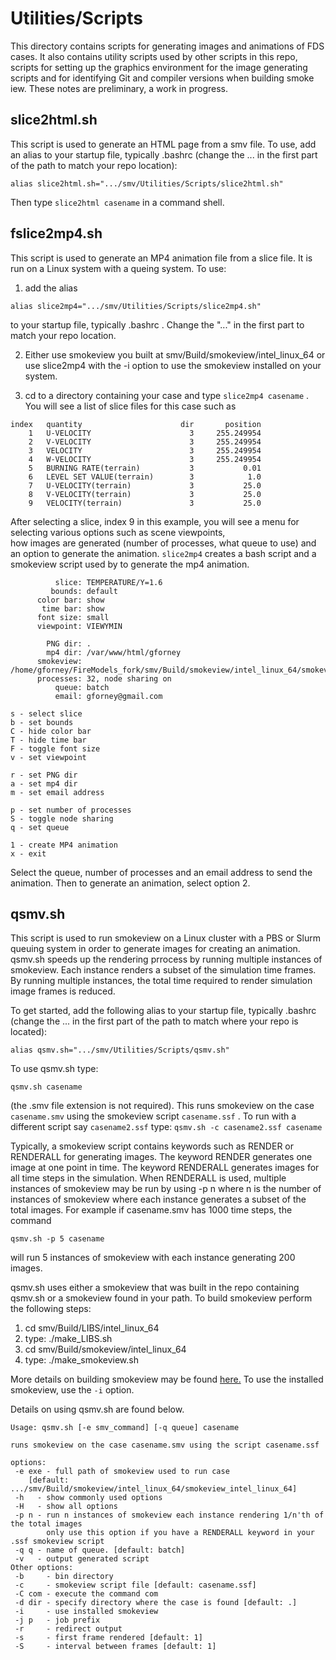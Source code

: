 # Utilities/Scripts

This directory contains scripts for generating images and animations of FDS cases.  It also contains utility scripts used by other scripts in this repo, scripts for setting up the graphics environment for the image generating scripts and for identifying Git and compiler versions when building smoke iew. These notes are preliminary, a work in progress.

## slice2html.sh

This script is used to generate an HTML page from a smv file. To use, add an alias to your startup file, typically .bashrc (change the ... in the first part of the path to match your repo location):

```alias slice2html.sh=".../smv/Utilities/Scripts/slice2html.sh"```

Then type `slice2html casename` in a command shell.

## fslice2mp4.sh

This script is used to generate an MP4 animation file from a slice file.  It is run on a Linux system with a queing system. To use:

1.  add the alias

```alias slice2mp4=".../smv/Utilities/Scripts/slice2mp4.sh"```

to your startup file, typically .bashrc .  Change the "..." in the first part to match your repo location.

2.  Either use smokeview you built at smv/Build/smokeview/intel_linux_64 or use slice2mp4 with the -i option to use the smokeview installed on  your system.

3.  cd to a directory containing your case and type `slice2mp4 casename` .  You will see a list of slice files for this case such as
```
index   quantity                      dir       position
    1   U-VELOCITY                      3     255.249954
    2   V-VELOCITY                      3     255.249954
    3   VELOCITY                        3     255.249954
    4   W-VELOCITY                      3     255.249954
    5   BURNING RATE(terrain)           3           0.01
    6   LEVEL SET VALUE(terrain)        3            1.0
    7   U-VELOCITY(terrain)             3           25.0
    8   V-VELOCITY(terrain)             3           25.0
    9   VELOCITY(terrain)               3           25.0
   ```

After selecting a slice, index 9 in this example, you will see a menu for selecting various options such as scene viewpoints,  
how images are generated (number of processes, what queue to use) and an option to generate the animation.
`slice2mp4` creates a bash script and a smokeview script used by to generate the mp4 animation.

```
          slice: TEMPERATURE/Y=1.6
         bounds: default
      color bar: show
       time bar: show
      font size: small
      viewpoint: VIEWYMIN

        PNG dir: .
        mp4 dir: /var/www/html/gforney
      smokeview: /home/gforney/FireModels_fork/smv/Build/smokeview/intel_linux_64/smokeview_linux_64
      processes: 32, node sharing on
          queue: batch
          email: gforney@gmail.com

s - select slice
b - set bounds
C - hide color bar
T - hide time bar
F - toggle font size
v - set viewpoint

r - set PNG dir
a - set mp4 dir
m - set email address

p - set number of processes
S - toggle node sharing
q - set queue

1 - create MP4 animation
x - exit
```

Select the queue, number of processes and an email address to send the animation.  Then to generate an animation, select option 2.

## qsmv.sh

This script is used to run smokeview on a Linux cluster with a PBS or Slurm queuing system in order to generate images for creating an animation. qsmv.sh speeds up the rendering prrocess by running multiple instances of smokeview. Each instance renders a subset of the simulation time frames. By running multiple instances, the total time required to render simulation image frames is reduced.

To get started, add the following alias to your startup file, typically .bashrc 
(change the ... in the first part of the path to match where your repo is located):

```alias qsmv.sh=".../smv/Utilities/Scripts/qsmv.sh"```

To use qsmv.sh type:

```qsmv.sh casename```

(the .smv file extension is not required). This runs smokeview on the case `casename.smv` using the smokeview script `casename.ssf` . To run with a different script say `casename2.ssf` type:
```qsmv.sh -c casename2.ssf casename```

Typically, a smokeview script contains keywords such as RENDER or RENDERALL for generating images.  The keyword RENDER generates one image at one point in time.  The keyword RENDERALL generates images for all time steps in the simulation.  When RENDERALL is used, multiple instances of smokeview may be run by using -p n where n is the number of instances of smokeview where each instance generates a subset of the total images. For example if casename.smv has 1000 time steps, the command

```qsmv.sh -p 5 casename```

will run 5 instances of smokeview with each instance generating 200 images.

qsmv.sh uses either a smokeview that was built in the repo containing qsmv.sh or a smokeview found in your path.  To build smokeview perform the following steps:

1. cd smv/Build/LIBS/intel_linux_64
2. type: 
 ./make_LIBS.sh
3. cd smv/Build/smokeview/intel_linux_64 
4. type:
 ./make_smokeview.sh
 
More details on building smokeview may be found [here.](https://github.com/firemodels/smv/tree/master/Build/README.md)  To use the installed smokeview, use the `-i` option.

Details on using qsmv.sh are found below.

```
Usage: qsmv.sh [-e smv_command] [-q queue] casename

runs smokeview on the case casename.smv using the script casename.ssf

options:
 -e exe - full path of smokeview used to run case
    [default: .../smv/Build/smokeview/intel_linux_64/smokeview_intel_linux_64]
 -h   - show commonly used options
 -H   - show all options
 -p n - run n instances of smokeview each instance rendering 1/n'th of the total images
        only use this option if you have a RENDERALL keyword in your .ssf smokeview script
 -q q - name of queue. [default: batch]
 -v   - output generated script
Other options:
 -b     - bin directory
 -c     - smokeview script file [default: casename.ssf]
 -C com - execute the command com
 -d dir - specify directory where the case is found [default: .]
 -i     - use installed smokeview
 -j p   - job prefix
 -r     - redirect output
 -s     - first frame rendered [default: 1]
 -S     - interval between frames [default: 1]
```
